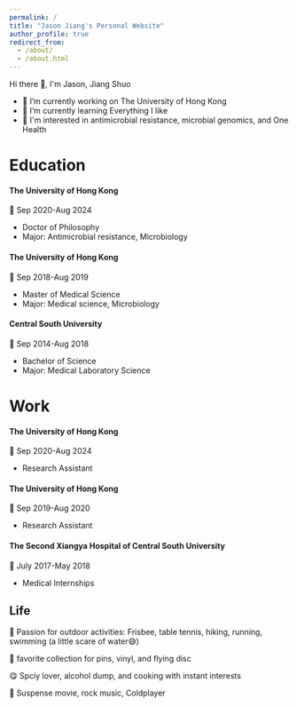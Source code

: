 ```yaml
---
permalink: /
title: "Jason Jiang's Personal Website"
author_profile: true
redirect_from: 
  - /about/
  - /about.html
---
```


Hi there 👋, I'm Jason, Jiang Shuo
- 🔭 I’m currently working on The University of Hong Kong
- 🌱 I’m currently learning Everything I like
- 💬 I'm interested in antimicrobial resistance, microbial genomics, and One Health


Education
======
#### The University of Hong Kong 
📅 Sep 2020-Aug 2024                                                   
- Doctor of Philosophy
- Major: Antimicrobial resistance, Microbiology

#### The University of Hong Kong 
📅 Sep 2018-Aug 2019                                                
- Master of Medical Science                                                  
- Major: Medical science, Microbiology

#### Central South University 
📅 Sep 2014-Aug 2018
- Bachelor of Science                                                       
- Major: Medical Laboratory Science


Work
======

#### The University of Hong Kong
📅 Sep 2020-Aug 2024                                                   
- Research Assistant

#### The University of Hong Kong
📅 Sep 2019-Aug 2020
- Research Assistant

#### The Second Xiangya Hospital of Central South University
📅 July 2017-May 2018
- Medical Internships

Life
------
🏃 Passion for outdoor activities: Frisbee, table tennis, hiking, running, swimming (a little scare of water😅)

📁 favorite collection for pins, vinyl, and flying disc

😋 Spciy lover, alcohol dump, and cooking with instant interests

🎥 Suspense movie, rock music, Coldplayer
